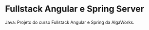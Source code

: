 # Fullstack Angular e Spring Server
Java: Projeto do curso Fullstack Angular e Spring da AlgaWorks.
